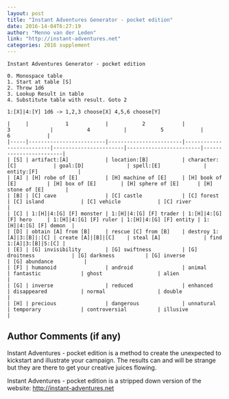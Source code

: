 ```yaml
---
layout: post
title: "Instant Adventures Generator - pocket edition"
date: 2016-14-04T6:27:19
author: "Menno van der Leden"
link: "http://instant-adventures.net"
categories: 2016 supplement
---
```

```
Instant Adventures Generator - pocket edition

0. Monospace table
1. Start at table [S] 
2. Throw 1d6 
3. Lookup Result in table
4. Substitute table with result. Goto 2

1:[X]|4:[Y] 1d6 -> 1,2,3 choose[X] 4,5,6 choose[Y]

|     |            1            |           2            |            3             |           4           |           5            |           6            |
|-----|-------------------------|------------------------|--------------------------|-----------------------|------------------------|------------------------|
| [S] | artifact:[A]            | location:[B]           | character:[C]            | goal:[D]              | spell:[E]              | entity:[F]             |
| [A] | [H] robe of [E]         | [H] machine of [E]     | [H] book of [E]          | [H] box of [E]        | [H] sphere of [E]      | [H] stone of [E]       |
| [B] | [C] cave                | [C] castle             | [C] forest               | [C] island            | [C] vehicle            | [C] river              |
| [C] | 1:[H]|4:[G] [F] monster | 1:[H]|4:[G] [F] trader | 1:[H]|4:[G] [F] hero     | 1:[H]|4:[G] [F] ruler | 1:[H]|4:[G] [F] entity | 1:[H]|4:[G] [F] demon  |
| [D] | obtain [A] from [B]     | rescue [C] from [B]    | destroy 1:[A]|3:[B]|:[C] | create [A]|[B]|[C]    | steal [A]              | find 1:[A]|3:[B]|5:[C] |
| [E] | [G] invisibility        | [G] swiftness          | [G] droitness            | [G] darkness          | [G] inverse            | [G] abundance          |
| [F] | humanoid                | android                | animal                   | fantastic             | ghost                  | alien                  |
| [G] | inverse                 | reduced                | enhanced                 | disappeared           | normal                 | double                 |
| [H] | precious                | dangerous              | unnatural                | temporary             | controversial          | illusive               |
```
## Author Comments (if any)

Instant Adventures - pocket edition is a method to create the unexpected to kickstart and illustrate your campaign. The results can and will be strange but they are there to get your creative juices flowing.

Instant Adventures - pocket edition is a stripped down version of the website: http://instant-adventures.net
